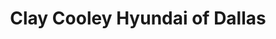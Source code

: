---
title: "Clay Cooley Hyundai of Dallas"
url: /dallas/clay-cooley-hyundai-of-dallas/
shop: Autohaus
---
